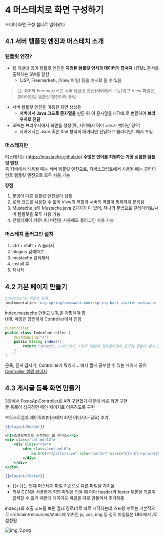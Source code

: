 # 4 머스테치로 화면 구성하기
드디어 화면 구성 챕터로 넘어왔다
## 4.1 서버 템플릿 엔진과 머스테치 소개
### 템플릿 엔진?
* 웹 개발에 있어 템플릿 엔진은 **지정된 템플릿 양식과 데이터가 합쳐져** HTML 문서를 출력하는 SW를 말함
	* (JSP, Freemarket), (View 파일) 등을 예시로 들 수 있음   
> 단, JSP와 Freemarket은 서버 템플릿 엔진(서버에서 구동)이고 View 파일은 클라이언트 템플릿 엔진이라 불림
* 서버 템플릿 엔진을 이용한 화면 생성은   
	* **서버에서 Java 코드로 문자열을** 만든 뒤 이 문자열을 HTML로 변환하여 **브라우저로 전달**   
* SPA는 브라우저에서 화면을 생성(즉, 서버에서 이미 코드가 벗어난 경우)
	* 서버에서는 Json 혹은 Xml 형식의 데이터만 전달하고 클라이언트에서 조립
	
### 머스테치란
머스테치는 (https://mustache.github.io) **수많은 언어를 지원하는 가장 심플한 템플릿 엔진**   
즉 자바에서 사용될 때는 서버 템플릿 엔진으로, 
자바스크립트에서 사용될 때는 클라이언트 템플릿 엔진으로 모두 사용 가능    

**장점**
1. 문법이 다른 템플릿 엔진보다 심플
2. 로직 코드를 사용할 수 없어 View의 역할과 서버의 역할이 명확하게 분리됨
3. Mustache.js와 Mustache.java 2가지가 다 있어, 
   하나의 문법으로 클라이언트/서버 템플릿을 모두 사용 가능
4. 인텔리제이 커뮤니티 버전을 사용해도 플러그인 사용 가능   

### 머스테치 플러그인 설치
1. ctrl + shift + A 눌러서 
2. plugins 검색하고
3. mustache 검색해서
4. install 후
5. 재시작

## 4.2 기본 페이지 만들기
```groovy
//mustache 의존성 등록
implementation 'org.springframework.boot:spring-boot-starter-mustache'
```
index.mustache 만들고 URL을 매핑해야 함   
URL 매칭은 당연하게 Controller에서 진행   
```java
@Controller
public class IndexController {
    @GetMapping("/")
    public String index(){
        return "index"; //머스테치 스타터 덕분에 컨트롤러에서 문자열 반환시 앞의 경로와 확장자는 자동 지정
    }
}
```
문득, 진짜 갑자기, Controller가 뭐였지... 해서 짤게 공부할 수 있는 페이지 공유   
[Controller 설명 페이지](https://hardlearner.tistory.com/315)   

## 4.3 게시글 등록 화면 만들기
3장에서 PostsApiController로 API 구현했기 때문에 바로 화면 구현   
글 등록이 성공하면 메인 페이지로 이동하도록 구현   

부트스트랩과 제이쿼리(머스테치 화면 어디서나 필요) 추가   
```handlebars
{{>layout/header}}

<h1>스프링부트로 시작하는 웹 서비스</h1>
<div class="col-md-12">
    <div class="row">
        <div class="col-md-6">
            <a href="/posts/save" role="button" class="btn btn-primary">글 등록</a>
        </div>
    </div>
</div>

{{>layout/footer}}
```
* {{> }}는 현재 머스테치 파일 기준으로 다른 파일을 가져옴
* 외부 CDN을 사용하게 되면 파일을 만들 때 마다 header와 footer 부분을 똑같이 입력할 수 없기 때문에 
레이아웃 파일을 따로 만들어서 추가해줌
  
index.js의 호출 코드를 보면 절대 경로(/)로 바로 시작하는데 
스프링 부트는 기본적으로 src/main/resources/static에 위치한 js, css, img 등 정적 파일들은 
URL에서 /로 설정됨   

![img_2.png](img_2.png)
